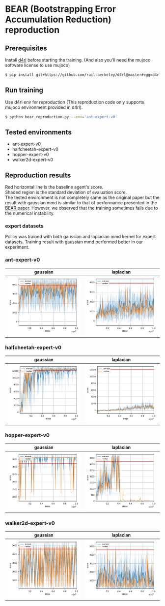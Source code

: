 # BEAR (Bootstrapping Error Accumulation Reduction) reproduction

## Prerequisites

Install [d4rl](https://github.com/rail-berkeley/d4rl) before starting the training. (And also you'll need the mujoco software license to use mujoco)

```sh
$ pip install git+https://github.com/rail-berkeley/d4rl@master#egg=d4rl
```

## Run training

Use d4rl env for reproduction (This reproduction code only supports mujoco environment provided in d4rl).

```sh
$ python bear_reproduction.py --env='ant-expert-v0'
```

## Tested environments

- ant-expert-v0
- halfcheetah-expert-v0
- hopper-expert-v0
- walker2d-expert-v0

## Reproduction results

Red horizontal line is the baseline agent's score. </br>
Shaded region is the standard deviation of evaluation score. </br>
The tested environment is not completely same as the original paper but the result with gaussian mmd is similar to that of performance presented in the [BEAR paper](https://arxiv.org/pdf/1906.00949.pdf).
However, we observed that the training sometimes fails due to the numerical instability.

### expert datasets

Policy was trained with both gaussian and laplacian mmd kernel for expert datasets.
Training result with gaussian mmd performed better in our experiment.

### ant-expert-v0

| gaussian | laplacian |
|:---:|:---:|
|![ant-expert-v0 g_Result](reproduction_results/expert_results/ant-expert-v0_gaussian_results/result.png)|![ant-expert-v0 l_Result](reproduction_results/expert_results/ant-expert-v0_laplacian_results/result.png)|

### halfcheetah-expert-v0

|gaussian|laplacian|
|:---:|:---:|
|![HalfCheetah-expert-v0 g_Result](reproduction_results/expert_results/halfcheetah-expert-v0_gaussian_results/result.png)|![HalfCheetah-expert-v0 l_Result](reproduction_results/expert_results/halfcheetah-expert-v0_laplacian_results/result.png)|

### hopper-expert-v0

|gaussian|laplacian|
|:---:|:---:|
|![hopper-expert-v0 g_Result](reproduction_results/expert_results/hopper-expert-v0_gaussian_results/result.png)|![hopper-expert-v0 l_Result](reproduction_results/expert_results/hopper-expert-v0_laplacian_results/result.png)|

### walker2d-expert-v0

|gaussian|laplacian|
|:---:|:---:|
|![walker2d-expert-v0 g_Result](reproduction_results/expert_results/walker2d-expert-v0_gaussian_results/result.png)|![walker2d-expert-v0 l_Result](reproduction_results/expert_results/walker2d-expert-v0_laplacian_results/result.png)|

